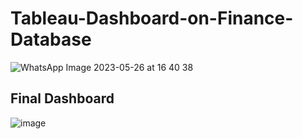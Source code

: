 # Tableau-Dashboard-on-Finance-Database

![WhatsApp Image 2023-05-26 at 16 40 38](https://github.com/DaramSrihitha11/Tableau-Dashboard-on-Finance-Database/assets/130285039/4888dede-a7cc-4949-af27-7c8d0fa363f3)

## Final Dashboard

![image](https://github.com/DaramSrihitha11/Tableau-Dashboard-on-Finance-Database/assets/130285039/7e6e305f-e642-48c0-b521-2ad9c371318c)
